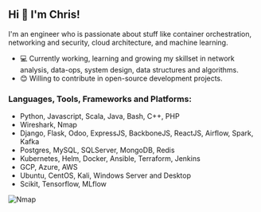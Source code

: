 ## Hi 👋 I'm Chris! 

I'm an engineer who is passionate about stuff like container orchestration, networking and security, cloud architecture, and machine learning.

- 💻 Currently working, learning and growing my skillset in network analysis, data-ops, system design, data structures and algorithms.
- 😊 Willing to contribute in open-source development projects.

### Languages, Tools, Frameworks and Platforms:
  - Python, Javascript, Scala, Java, Bash, C++, PHP
  - Wireshark, Nmap
  - Django, Flask, Odoo, ExpressJS, BackboneJS, ReactJS, Airflow, Spark, Kafka
  - Postgres, MySQL, SQLServer, MongoDB, Redis
  - Kubernetes, Helm, Docker, Ansible, Terraform, Jenkins
  - GCP, Azure, AWS
  - Ubuntu, CentOS, Kali, Windows Server and Desktop
  - Scikit, Tensorflow, MLflow

![Nmap](../master/images/nmap.png)
